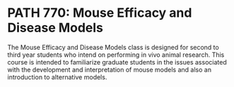 # PATH 770: Mouse Efficacy and Disease Models

The Mouse Efficacy and Disease Models class is designed for second to third year students who intend on performing in vivo animal research. This course is intended to familiarize graduate students in the issues associated with the development and interpretation of mouse models and also an introduction to alternative models.